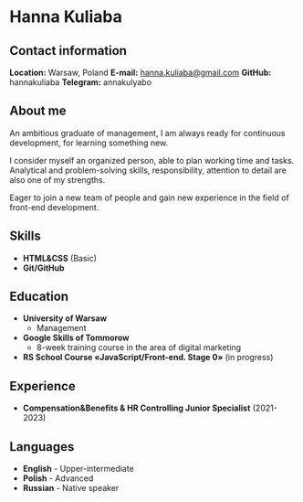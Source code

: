 # **Hanna Kuliaba**
## Contact information
**Location:** Warsaw, Poland
**E-mail:** hanna.kuliaba@gmail.com
**GitHub:** hannakuliaba
**Telegram:** annakulyabo
## About me
An ambitious graduate of management, I am always ready for continuous development, for learning something new.

I consider myself an organized person, able to plan working time and tasks. Analytical and problem-solving skills, responsibility, attention to detail are also one of my strengths.

Eager to join a new team of people and gain new experience in the field of front-end development.
## Skills
- **HTML&CSS** (Basic)
- **Git/GitHub**
## Education
- **University of Warsaw**
    - Management
- **Google Skills of Tommorow**
	 - 8-week training course in the area of digital marketing
- **RS School Course «JavaScript/Front-end. Stage 0»** (in progress)
## Experience
- **Compensation&Benefits & HR Controlling Junior Specialist** (2021-2023)
## Languages
- **English** - Upper-intermediate
- **Polish** - Advanced
- **Russian** - Native speaker
